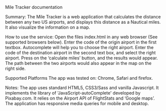Mile Tracker documentation

Summary:
The Mile Tracker is a web application that calculates the distance between any two US airports, and displays this distance as a Nautical miles. It also visualize the information on a map.

How to use the service:
Open the files index.html in any web browser (See supported browsers below).
Enter the code of the origin airport in the first textbox. Autocomplete will help you to choose the right airport.
Enter the code of the destination airport in the second text box, and select the right airport.
Press on the ‘calculate miles’ button, and the results would appear.
The path between the two airports would also appear in the map on the right side.

Supported Platforms
The app was tested on: Chrome, Safari and firefox.

Notes:
The app uses standard HTML5, CSS3/Sass and vanilla Javascript. It implements the library of 'JavaScript-autoComplete' developed by Pixabay.com. It relies on the Airport API of FlightStats and ‘Google maps’. The application has responsive media queries for mobile and desktop.
